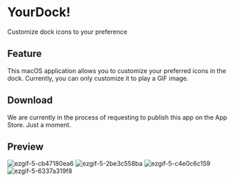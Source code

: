 # YourDock!
Customize dock icons to your preference

## Feature
This macOS application allows you to customize your preferred icons in the dock.
Currently, you can only customize it to play a GIF image.

## Download
We are currently in the process of requesting to publish this app on the App Store. Just a moment.

## Preview
![ezgif-5-cb47180ea6](https://github.com/nhiroyasu/YourDock/assets/40600280/5a0396b0-7834-4697-bf16-c5fb59b58e20)
![ezgif-5-2be3c558ba](https://github.com/nhiroyasu/YourDock/assets/40600280/f70f4315-bf8d-4b7e-a775-26e84f42d7e6)
![ezgif-5-c4e0c6c159](https://github.com/nhiroyasu/YourDock/assets/40600280/72c1cfd3-1b36-4166-9953-54ac69e0d5d2)
![ezgif-5-6337a319f8](https://github.com/nhiroyasu/YourDock/assets/40600280/461938b7-fd64-40fb-b1fb-9ef01c8ed768)

